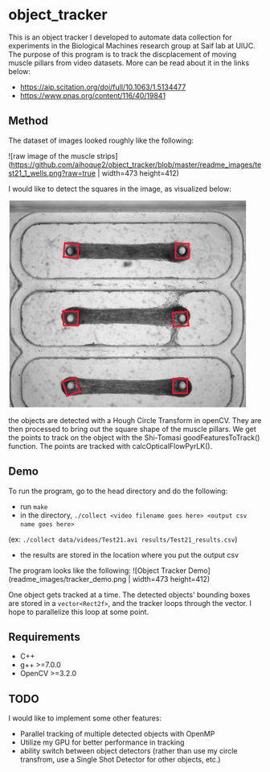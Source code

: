 # object_tracker

This is an object tracker I developed to automate data collection for experiments in the Biological Machines research group at Saif lab at UIUC. The purpose of this program is to track the discplacement of moving muscle pillars from video datasets. More can be read about it in the links below: 

-  https://aip.scitation.org/doi/full/10.1063/1.5134477
-  https://www.pnas.org/content/116/40/19841

## Method
The dataset of images looked roughly like the following:

![raw image of the muscle strips](https://github.com/aihoque2/object_tracker/blob/master/readme_images/test21_1_wells.png?raw=true | width=473 height=412)

I would like to detect the squares in the image, as visualized below: 

![highlighted image of the muscle strips](readme_images/highlighted_wells.png)

the objects are detected with a Hough Circle Transform in openCV. They are then processed to bring out the square shape of the muscle pillars. We get the points to track on the object with the Shi-Tomasi goodFeaturesToTrack() function. The points are tracked with calcOpticalFlowPyrLK().

## Demo
To run the program, go to the head directory and do the following:
- run `make`
- in the directory, `./collect <video filename goes here> <output csv name goes here>`

(ex: `./collect data/videos/Test21.avi results/Test21_results.csv`)

- the results are stored in the location where you put the output csv

The program looks like the following: 
![Object Tracker Demo](readme_images/tracker_demo.png | width=473 height=412)

One object gets tracked at a time. The detected objects' bounding boxes are stored in a `vector<Rect2f>`, and the tracker loops through the vector. I hope to parallelize this loop at some point.

## Requirements
- C++
- g++ >=7.0.0 
- OpenCV >=3.2.0

## TODO
I would like to implement some other features:

- Parallel tracking of multiple detected objects with OpenMP
- Utilize my GPU for better performance in tracking
- ability switch between object detectors (rather than use my circle transfrom, use a Single Shot Detector for other objects, etc.) 
